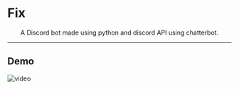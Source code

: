 # Fix
<center>
A Discord bot made using python and discord API using chatterbot. 
</center>

<hr>

## Demo

![video](Final.gif) <br><br>
